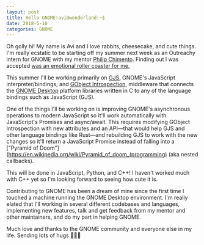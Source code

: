 ```yaml
---
layout: post
title: Hello GNOME!avi@wonderland:~$
date: 2018-5-10
categories: GNOME
---
```

Oh golly hi! My name is Avi and I love rabbits, cheesecake, and cute things. I'm really ecstatic to be starting off my summer next week as an Outreachy intern for GNOME with my mentor [Philip Chimento](http://ptomato.name/). Finding out I was accepted [was an emotional roller coaster for me.](https://avizajac.com/2018/04/23/outreachy-gnome-beginnings.html)

This summer I'll be working primarily on [GJS](https://gitlab.gnome.org/GNOME/gjs), GNOME's JavaScript interpreter/bindings; and [GObject Introspection](https://gitlab.gnome.org/GNOME/gobject-introspection), middleware that connects the [GNOME Desktop](https://www.gnome.org/) platform libraries written in C to any of the language bindings such as JavaScript (GJS).

One of the things I'll be working on is improving GNOME's asynchronous operations to modern JavaScript so it'll work automatically with JavaScript's Promises and async/await. This requires modifying GObject Introspection with new attributes and an API—that would help GJS and other language bindings like Rust—and rebuilding GJS to work with the new changes so it'll return a JavaScript Promise instead of falling into a ["Pyramid of Doom"](https://en.wikipedia.org/wiki/Pyramid_of_doom_(programming) (aka nested callbacks).

This will be done in JavaScript, Python, and C++! I haven't worked much with C++ yet so I'm looking forward to seeing how cute it is.

Contributing to GNOME has been a dream of mine since the first time I touched a machine running the GNOME Desktop environment. I'm really elated that I'll working in several different codebases and languages, implementing new features, talk and get feedback from my mentor and other maintainers, and do my part in helping GNOME.

Much love and thanks to the GNOME community and everyone else in my life. Sending lots of hugs 🐰💙✨
